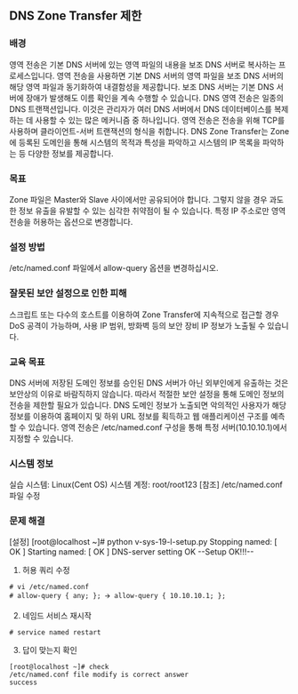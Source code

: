 ## DNS Zone Transfer 제한

### 배경
영역 전송은 기본 DNS 서버에 있는 영역 파일의 내용을 보조 DNS 서버로 복사하는 프로세스입니다. 영역 전송을 사용하면 기본 DNS 서버의 영역 파일을 보조 DNS 서버의 해당 영역 파일과 동기화하여 내결함성을 제공합니다. 보조 DNS 서버는 기본 DNS 서버에 장애가 발생해도 이름 확인을 계속 수행할 수 있습니다.
DNS 영역 전송은 일종의 DNS 트랜잭션입니다. 이것은 관리자가 여러 DNS 서버에서 DNS 데이터베이스를 복제하는 데 사용할 수 있는 많은 메커니즘 중 하나입니다. 영역 전송은 전송을 위해 TCP를 사용하며 클라이언트-서버 트랜잭션의 형식을 취합니다.
DNS Zone Transfer는 Zone에 등록된 도메인을 통해 시스템의 목적과 특성을 파악하고 시스템의 IP 목록을 파악하는 등 다양한 정보를 제공합니다.

### 목표
Zone 파일은 Master와 Slave 사이에서만 공유되어야 합니다. 그렇지 않을 경우 과도한 정보 유출을 유발할 수 있는 심각한 취약점이 될 수 있습니다. 특정 IP 주소로만 영역 전송을 허용하는 옵션으로 변경합니다.

### 설정 방법
/etc/named.conf 파일에서 allow-query 옵션을 변경하십시오.

### 잘못된 보안 설정으로 인한 피해
스크립트 또는 다수의 호스트를 이용하여 Zone Transfer에 지속적으로 접근할 경우 DoS 공격이 가능하며, 사용 IP 범위, 방화벽 등의 보안 장비 IP 정보가 노출될 수 있습니다.

### 교육 목표
DNS 서버에 저장된 도메인 정보를 승인된 DNS 서버가 아닌 외부인에게 유출하는 것은 보안상의 이유로 바람직하지 않습니다. 따라서 적절한 보안 설정을 통해 도메인 정보의 전송을 제한할 필요가 있습니다. DNS 도메인 정보가 노출되면 악의적인 사용자가 해당 정보를 이용하여 홈페이지 및 하위 URL 정보를 획득하고 웹 애플리케이션 구조를 예측할 수 있습니다. 영역 전송은 /etc/named.conf 구성을 통해 특정 서버(10.10.10.1)에서 지정할 수 있습니다.

### 시스템 정보
실습 시스템: Linux(Cent OS)
시스템 계정: root/root123
[참조]
/etc/named.conf 파일 수정

### 문제 해결
[설정]
[root@localhost ~]# python v-sys-19-l-setup.py
Stopping named:                       [  OK  ]
Starting named:                       [  OK  ]
DNS-server setting OK
--Setup OK!!!--

1. 허용 쿼리 수정
```
# vi /etc/named.conf
# allow-query { any; }; 🡪 allow-query { 10.10.10.1; };
```
 
 

2. 네임드 서비스 재시작
```
# service named restart
```

 
3. 답이 맞는지 확인
```
[root@localhost ~]# check
/etc/named.conf file modify is correct answer
success
```
